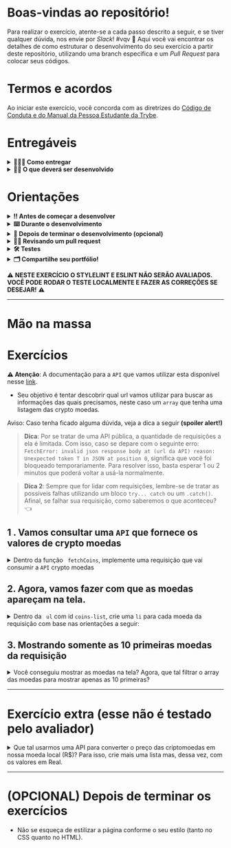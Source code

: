 # Boas-vindas ao repositório!

Para realizar o exercício, atente-se a cada passo descrito a seguir, e se tiver qualquer dúvida, nos envie por _Slack_! #vqv 🚀
Aqui você vai encontrar os detalhes de como estruturar o desenvolvimento do seu exercício a partir deste repositório, utilizando uma branch específica e um _Pull Request_ para colocar seus códigos.

# Termos e acordos

Ao iniciar este exercício, você concorda com as diretrizes do [Código de Conduta e do Manual da Pessoa Estudante da Trybe](https://app.betrybe.com/manual-estudante/codigo-de-etica-e-conduta).

# Entregáveis

<details>
  <summary><strong>🤷🏽‍♀️ Como entregar</strong></summary><br />

  Para entregar o seu exercício você deverá criar um *Pull Request* neste repositório.

  Lembre-se que você pode consultar nosso conteúdo sobre [Git & GitHub](https://app.betrybe.com/course/4d67f5b4-34a6-489f-a205-b6c7dc50fc16/) e nosso [Blog - Git & GitHub](https://blog.betrybe.com/tecnologia/git-e-github/) sempre que precisar!
</details>

<details>
  <summary><strong>👨‍💻 O que deverá ser desenvolvido</strong></summary><br />

Prepare-se para mergulhar no mundo das criptomoedas! No exercício de hoje, vamos consultar uma API que retorna os valores de criptomoedas e, usando seus conhecimentos em desenvolvimento web, você deverá criar uma página para listar esses valores. Depois de listar todas criptomoeadas, o próximo desafio será listar apenas as 10 primeiras. 

Se você quiser se desafiar ainda mais, também teremos um requisito extra, onde você poderá consultar uma segunda API para converter o valor das criptomoedas para moeda local.

Aaahh, e não se esqueça de deixar sua aplicação estilizada para que ela brilhe ainda mais!

</details>

# Orientações

<details>
  <summary><strong>‼️ Antes de começar a desenvolver</strong></summary><br />

1. Clone o repositório
  * `git clone git@github.com:tryber/sd-0x-exercise-javascript-async.git`.
  * Entre na pasta do repositório que você acabou de clonar:
    * `cd sd-0x-exercise-javascript-async`

2. Instale as dependências e inicialize o exercício
  * Instale as dependências:
    * `npm install`

3. Crie uma branch a partir da branch `main`
  * Verifique que você está na branch `main`
    * Exemplo: `git branch`
  * Se não estiver, mude para a branch `main`
    * Exemplo: `git checkout main`
  * Agora, crie uma branch onde você vai guardar os `commits` do seu exercício
    * Você deve criar uma branch no seguinte formato: `nome-sobrenome-nome-do-exercício`
    * Exemplo: `git checkout -b maria-silva-javascript-async`

4. Quando fizer mudanças, adicione-as ao _stage_ do Git e faça um `commit`
  * Verifique que as mudanças ainda não estão no _stage_
    * Exemplo: `git status` (deve aparecer as alterações realizadas em vermelho)
  * Adicione o novo arquivo ao _stage_ do Git
      * Exemplo:
        * `git add .` (adicionando todas as mudanças - _que estavam em vermelho_ - ao stage do Git)
        * `git status` (deve aparecer listado os arquivos em verde)
  * Faça o `commit` inicial
      * Exemplo:
        * `git commit -m 'iniciando o exercício. VAMOS COM TUDO :rocket:'` (fazendo o primeiro commit)
        * `git status` (deve aparecer uma mensagem tipo _nothing to commit_ )

5. Adicione a sua branch com o novo `commit` ao repositório remoto
  * Usando o exemplo anterior: `git push -u origin maria-silva-javascript-async`

6. Crie um novo `Pull Request` _(PR)_
  * Vá até a página de _Pull Requests_ do [repositório no GitHub](https://github.com/tryber/sd-0x-exercise-javascript-async/pulls)
  * Clique no botão verde _"New pull request"_
  * Clique na caixa de seleção _"Compare"_ e escolha a sua branch **com atenção**
    * Coloque um título para a sua _Pull Request_
    * Exemplo: _"Cria tela de busca"_
  * Clique no botão verde _"Create pull request"_
  * Adicione uma descrição para o _Pull Request_, um título claro que o identifique, e clique no botão verde _"Create pull request"_
  * **Não se preocupe em preencher mais nada por enquanto!**
  * Volte até a [página de _Pull Requests_ do repositório](https://github.com/tryber/sd-0x-exercise-javascript-async/pulls) e confira que o seu _Pull Request_ está criado

</details>

<details>
  <summary><strong>⌨️ Durante o desenvolvimento</strong></summary><br />

  * Faça `commits` das alterações que você fizer no código regularmente;

  * Lembre-se de sempre atualizar o repositório remoto após um (ou alguns) `commits`;

  * Os comandos que você utilizará com mais frequência são:

    1. `git status` _(para verificar o que está em vermelho - fora do stage - e o que está em verde - no stage)_;

    2. `git add` _(para adicionar arquivos ao stage do Git)_;

    3. `git commit` _(para criar um commit com os arquivos que estão no stage do Git)_;

    4. `git push -u origin nome-da-branch` _(para enviar o commit para o repositório remoto na primeira vez que fizer o `push` de uma nova branch)_;

    5. `git push` _(para enviar o commit para o repositório remoto após o passo anterior)_.

</details>

<details>
  <summary><strong>🤝 Depois de terminar o desenvolvimento (opcional)</strong></summary><br />

  Para sinalizar que o seu exercício está pronto para o _"Code Review"_, faça o seguinte:

  - Vá até a página **DO SEU** _Pull Request_, adicione a label de _"code-review"_ e marque quem você deseja que realize o _code review_, por exemplo, as pessoas da sua tribo:

  - No menu à direita, clique no _link_ **"Labels"** e escolha a _label_ **code-review**;

  - No menu à direita, clique no _link_ **"Assignees"** e escolha **o seu usuário**;

   - No menu à direita, clique no _link_ **"Reviewers"** e digite `students`, selecione o time `tryber/students-sd-0x`.

  Caso tenha alguma dúvida, [aqui tem um vídeo explicativo](https://vimeo.com/362189205).

</details>

<details>
  <summary><strong>🕵🏿 Revisando um pull request</strong></summary><br />

  Use o conteúdo sobre [Code Review](https://app.betrybe.com/course/real-life-engineer/code-review) para te ajudar a revisar os _Pull Requests_.

</details>

<details>
  <summary><strong>🛠 Testes</strong></summary><br />

* <details><summary><b> Execução de testes de requisito</b></summary>

  Os testes deste exercício foram feitos utilizando o [Cypress](https://www.cypress.io/how-it-works/). É utilizada nos testes a resolução `1366 x 768` (1366 pixels de largura por 768 pixels de altura) para testes de layout. Logo, recomenda-se desenvolver seu exercício usando a mesma resolução, via instalação [deste plugin](https://chrome.google.com/webstore/detail/window-resizer/kkelicaakdanhinjdeammmilcgefonfh?hl=en) do `Chrome` para facilitar a configuração dessa resolução, por exemplo.

  Para o exercício ser validado, todos os testes de comportamento devem passar. É possível testar isso local rodando `npm run cy`. Esse comando roda a suite de testes do Cypress que valida se o fluxo geral e os requisitos funcionais estão funcionando como deveriam. Você pode também executar o comando `npm run cy:open` para ter um resultado visual dos testes executados.

  Esses testes não consideram o layout de maneira geral, mas sim os atributos e informações corretas, então preste atenção nisso! Os testes te darão uma mensagem de erro caso não estejam passando (seja qual for o motivo). 😉
  </details>

* <details><summary><b> Execução de um teste específico</b></summary>

  Para executar somente uma `spec` de testes, você pode selecionar qual delas você deseja após executar o comando `npm run cy:open`. Além disto você pode rodar todas as `specs` clicando no botão `Run all specs`.

  ![img](./img/image-cypress.png)

  **Atenção:** Sua aplicação deve estar rodando para o Cypress no terminal poder testar.
  </details>
</details>

</details>

  <details>
  <summary><strong>🗂 Compartilhe seu portfólio!</strong></summary><br />

  Você sabia que o LinkedIn é a principal rede social profissional e compartilhar o seu aprendizado lá é muito importante para quem deseja construir uma carreira de sucesso? Compartilhe esse exercício no seu LinkedIn, marque o perfil da Trybe (@trybe) e mostre para a sua rede toda a sua evolução.

</details>

⚠ **NESTE EXERCÍCIO O STYLELINT E ESLINT NÃO SERÃO AVALIADOS. VOCÊ PODE RODAR O TESTE LOCALMENTE E FAZER AS CORREÇÕES SE DESEJAR!** ⚠

---

# Mão na massa

# Exercícios

**⚠️ Atenção**: A documentação para a `API` que vamos utilizar esta disponível nesse [link](https://docs.coincap.io/).

- Seu objetivo é tentar descobrir qual url vamos utilizar para buscar as informações das quais precisamos, neste caso um `array` que tenha uma listagem das crypto moedas.

Aviso: Caso tenha ficado alguma dúvida, veja a dica a seguir <strong>(spoiler alert!)</strong>
> **Dica**: Por se tratar de uma API pública, a quantidade de requisições a ela é limitada. Com isso, caso se depare com o seguinte erro: `FetchError: invalid json response body at (url da API) reason: Unexpected token T in JSON at position 0`, significa que você foi bloqueado temporariamente. Para resolver isso, basta esperar 1 ou 2 minutos que poderá voltar a usá-la normalmente.

> **Dica 2**: Sempre que for lidar com requisições, lembre-se de tratar as possíveis falhas utilizando um bloco `try... catch` ou um `.catch()`. Afinal, se falhar sua requisição, como saberemos o que aconteceu? :point_left:

## 1 . Vamos consultar uma `API` que fornece os valores de crypto moedas

<details>
  <summary>Dentro da função <code> fetchCoins</code>, implemente uma requisição que vai consumir a <code>API</code> crypto moedas</summary><br />

Tente identificar qual é o end point que você deverá usar, para isso leia a [documentação](https://docs.coincap.io/)
  
<details>
<summary><strong> De olho na dica 👀 </strong></summary><br />

```
url: `https://api.coincap.io/v2/assets`
```
</details>


  - Dentro do arquivo `apiCoins.js`, faça uma requisição para consumir a `API` dentro da função `fetchCoins`. 
  > Dica: Utilize o `console.log` para verificar se a requisição deu certo.
  

<details>
    <summary><strong> Exemplo de como deve ficar na tela: </strong></summary><br />
  
```javascript
[
   {
    id:"bitcoin",
    rank:"1",
    symbol: "BTC",
    name: "Bitcoin",
    outros...,
    priceUsd: "21913.4381395693292358",
  },
  {
    id:"ethereum",
    rank:"2",
    symbol: "USDT",
    name: "Tether",
    outros...,
    priceUsd: "1.0001155957689619",
  },
   etc...
 ]
```
</details> 


  - Pronto! Agora temos um `array` com os dados das moedas e um esqueleto do HTML.
  
</details>

  
 ## 2. Agora, vamos fazer com que as moedas apareçam na tela. 
 
 <details>
  <summary> Dentro da <code> ul</code> com id <code>coins-list</code>, crie uma <code>li</code> para cada moeda da requisição com base nas orientações a seguir: </summary>
  
  - Todas as <code>li</code> devem estar dentro do <code>ul</code> com id <code>coins-list</code>;

  - Utilize o seguinte formato: `Nome da moeda (símbolo da moeda): valor em dólares`; 
  > Exemplo: `Bitcoin (BTC): 46785.06`.

  ***Dica***: O template ***strings*** mostra na tela `name`, `symbol` e `priceUsd`;

  ***Dica***: O [`toFixed`](https://developer.mozilla.org/pt-BR/docs/Web/JavaScript/Reference/Global_Objects/Number/toFixed) deixa o `priceUsd` com duas casas decimais
</details>  
  
  ## 3. Mostrando somente as 10 primeiras moedas da requisição
  
 <details>
  <summary> Você conseguiu mostrar as moedas na tela? Agora, que tal filtrar o array das moedas para mostrar apenas as 10 primeiras? </summary><br />

   <details>
    <summary><strong> De olho na dica 👀 </strong></summary><br />

     Pesquise no google: "exibir os primeiros elementos de um array javascript".
   </details> 
 </details> 
  
---

# Exercício extra (esse não é testado pelo avaliador)

 <details>
  <summary>Que tal usarmos uma API para converter o preço das criptomoedas em nossa moeda local (R$)? Para isso, crie mais uma lista mas, dessa vez, com os valores em Real.</summary><br />

Aviso: Vamos utilizar a [Currency API](https://github.com/fawazahmed0/currency-api#readme). 

Tente descobrir qual url retorna os dados necessários para este exercício, mas, caso fique na dúvida, pode consultar a dica abaixo:

  <details>
  <summary><strong> De olho na dica 👀 </strong></summary><br />

```js
  baseUrl: `https://cdn.jsdelivr.net/gh/fawazahmed0/currency-api@1/latest`  
  endpoint: `/currencies/usd.min.json`
```
  </details> 
 </details> 

---
# (OPCIONAL) Depois de terminar os exercícios

- Não se esqueça de estilizar a página conforme o seu estilo (tanto no CSS quanto no HTML).
